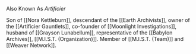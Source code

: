 Also Known As *Artificier*

Son of [[Nora Kettleburn]], descendant of the [[Earth Archivists]], owner of the [[Artificier Gauntlets]], co-founder of [[Moonlight Investigations]], husband of [[Grayson Lunabellum]], representative of the [[Babylon Archives]], [[M.I.S.T. (Organization)]]. Member of [[M.I.S.T. (Team)]] and [[Weaver Network]].
